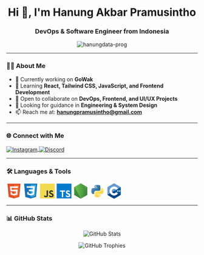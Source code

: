 <h1 align="center">Hi 👋, I'm Hanung Akbar Pramusintho</h1>
<h3 align="center">DevOps & Software Engineer from Indonesia</h3>

<p align="center">
  <img src="https://komarev.com/ghpvc/?username=hanungdata-prog&label=Profile%20views&color=0e75b6&style=flat" alt="hanungdata-prog" />
</p>

---

### 👨‍💻 About Me  
- 🔭 Currently working on **GoWak**  
- 🌱 Learning **React, Tailwind CSS, JavaScript, and Frontend Development**  
- 👯 Open to collaborate on **DevOps, Frontend, and UI/UX Projects**  
- 🤝 Looking for guidance in **Engineering & System Design**  
- 📫 Reach me at: **hanungpramusintho@gmail.com**

---

### 🌐 Connect with Me  
<p align="left">
  <a href="https://instagram.com/hanunggakbar" target="_blank">
    <img align="center" src="https://raw.githubusercontent.com/rahuldkjain/github-profile-readme-generator/master/src/images/icons/Social/instagram.svg" alt="Instagram" height="30" width="40" />
  </a>
  <a href="https://discord.gg/692037233644929075" target="_blank">
    <img align="center" src="https://raw.githubusercontent.com/rahuldkjain/github-profile-readme-generator/master/src/images/icons/Social/discord.svg" alt="Discord" height="30" width="40" />
  </a>
</p>

---

### 🛠️ Languages & Tools  
<p align="left">
  <a href="https://www.w3.org/html/" target="_blank"><img src="https://raw.githubusercontent.com/devicons/devicon/master/icons/html5/html5-original.svg" alt="HTML" width="40" height="40"/></a>
  <a href="https://www.w3schools.com/css/" target="_blank"><img src="https://raw.githubusercontent.com/devicons/devicon/master/icons/css3/css3-original.svg" alt="CSS" width="40" height="40"/></a>
  <a href="https://developer.mozilla.org/en-US/docs/Web/JavaScript" target="_blank"><img src="https://raw.githubusercontent.com/devicons/devicon/master/icons/javascript/javascript-original.svg" alt="JavaScript" width="40" height="40"/></a>
  <a href="https://www.typescriptlang.org/" target="_blank"><img src="https://raw.githubusercontent.com/devicons/devicon/master/icons/typescript/typescript-original.svg" alt="TypeScript" width="40" height="40"/></a>
  <a href="https://nodejs.org" target="_blank"><img src="https://raw.githubusercontent.com/devicons/devicon/master/icons/nodejs/nodejs-original.svg" alt="NodeJS" width="40" height="40"/></a>
  <a href="https://www.python.org" target="_blank"><img src="https://raw.githubusercontent.com/devicons/devicon/master/icons/python/python-original.svg" alt="Python" width="40" height="40"/></a>
  <a href="https://www.w3schools.com/cpp/" target="_blank"><img src="https://raw.githubusercontent.com/devicons/devicon/master/icons/cplusplus/cplusplus-original.svg" alt="C++" width="40" height="40"/></a>
</p>

---

### 📊 GitHub Stats  
<p align="center">
  <img src="https://github-readme-stats.vercel.app/api?username=hanungdata-prog&show_icons=true&theme=tokyonight" alt="GitHub Stats" />
</p>
<p align="center">
  <img src="https://github-profile-trophy.vercel.app/?username=hanungdata-prog&theme=tokyonight&margin-w=15&margin-h=15" alt="GitHub Trophies" />
</p>

